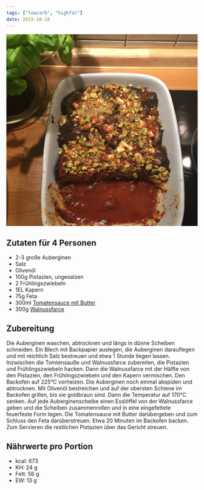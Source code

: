 ```yaml
---
tags: ["lowcarb", "highfat"]
date: 2015-10-18
---
```


![](../img/auberginenrollen-mit-walnussfarce.jpg)

## Zutaten für 4 Personen
- 2-3   große Auberginen
- Salz
- Olivenöl
- 100g  Pistazien, ungesalzen
- 2     Frühlingszwiebeln
- 1EL   Kapern
- 75g   Feta
- 300ml [Tomatensauce mit Butter](../beilagen/Tomtensauce-mit-Butter.html)
- 300g  [Walnussfarce](../beilagen/Walnussfarce.html)

## Zubereitung
Die Auberginen waschen, abtrocknen und längs in dünne Scheiben schneiden. Ein Blech mit Backpapier auslegen, die Auberginen darauflegen und mit reichlich Salz bestreuen und etwa 1 Stunde liegen lassen.
Inzwischen die Tomtensauße und Walnussfarce zubereiten, die Pistazien und Frühlingszwiebeln hacken. Dann die Walnussfarce mit der Hälfte von den Pistazien, den Frühlingszwiebeln und den Kapern vermischen.
Den Backofen auf 225℃  vorheizen. Die Auberginen noch einmal abspülen und abtrocknen. Mit Olivenöl bestreichen und auf der obersten Schiene im Backofen grillen, bis sie goldbraun sind. Dann die Temperatur auf 170℃  senken.
Auf jede Auberginenscheibe einen Esslöffel von der Walnussfarce geben und die Scheiben zusammenrollen und in eine eingefettete feuerfeste Form legen. Die Tomatensauce mit Butter darübergeben und zum Schluss den Feta darüberstreuen. Etwa 20 Minuten im Backofen backen.
Zum Servieren die restlichen Pistazien über das Gericht streuen.

## Nährwerte pro Portion
- kcal: 673
- KH:    24 g
- Fett:  56 g
- EW:    13 g
